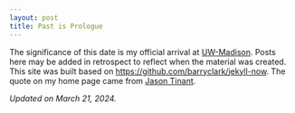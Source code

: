 ```yaml
---
layout: post
title: Past is Prologue
---
```


The significance of this date is my official arrival at
[UW-Madison](https://wisc.edu).
Posts here may be added in retrospect to reflect when the material was created.
This site was built based on <https://github.com/barryclark/jekyll-now>.
The quote on my home page came from [Jason Tinant](https://www.linkedin.com/in/charles-jason-tinant-1a53b24/).

_Updated on March 21, 2024._